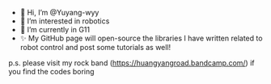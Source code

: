 - 👋 Hi, I’m @Yuyang-wyy
- 👀 I’m interested in robotics
- 🌱 I’m currently in G11
- ✨ My GitHub page will open-source the libraries I have written related to robot control and post some tutorials as well!

p.s. please visit my rock band (https://huangyangroad.bandcamp.com/) if you find the codes boring
<!---
Yuyang-wyy/Yuyang-wyy is a ✨ special ✨ repository because its `README.md` (this file) appears on your GitHub profile.
You can click the Preview link to take a look at your changes.
--->
